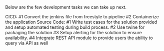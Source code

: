 Below are the few development tasks we can take up next.

CICD:
#1 Convert the jenkins file from freestyle to pipeline
#2 Containerize the application 
Source Code:
#1 Write test cases for the solution provided and setup automated testing during build process.
#2 Use twine for packaging the solution
#3 Setup alerting for the solution to ensure availability.
#4 Integrate REST API module to provide users the ability to query via API as well
